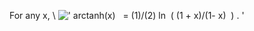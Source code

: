 For any x, \\
![' arctanh(x)   = (1)/(2) ln  ( (1 + x)/(1- x)  ) . '](../dictionary/equation_images/3839.1..png)
